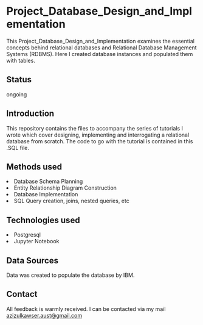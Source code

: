 # Project_Database_Design_and_Implementation
This Project_Database_Design_and_Implementation examines the essential concepts behind relational databases and Relational Database Management Systems (RDBMS). Here I created database instances and populated them with tables.

## Status
ongoing

## Introduction
This repository contains the files to accompany the series of tutorials I wrote which cover designing, implementing and interrogating a relational database from scratch. The code to go with the tutorial is contained in this .SQL file.

## Methods used
<li>Database Schema Planning</li>
<li>Entity Relationship Diagram Construction</li>
<li>Database Implementation</li>
<li>SQL Query creation, joins, nested queries, etc</li>

## Technologies used
<li>Postgresql</li>
<li>Jupyter Notebook</li>

## Data Sources
Data was created to populate the database by IBM.

## Contact
All feedback is warmly received. I can be contacted via my mail azizulkawser.aust@gmail.com
